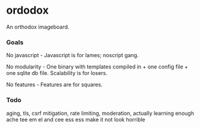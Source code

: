 # ordodox
An orthodox imageboard.

### Goals
No javascript - Javascript is for lames; noscript gang.

No modularity - One binary with templates compiled in + one config file
\+ one sqlite db file. Scalability is for losers.

No features - Features are for squares.

### Todo
aging, tls, csrf mitigation, rate limiting, moderation, actually learning
enough ache tee em el and cee ess ess make it not look horrible
